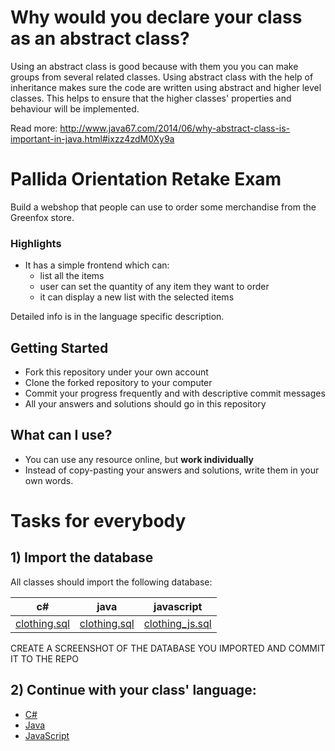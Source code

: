 
# Why would you declare your class as an abstract class?



Using an abstract class is good because with them you you can make groups from several related classes.
Using abstract class with the help of inheritance makes sure the code are written using abstract and higher level classes. This helps to ensure that the higher classes' properties and behaviour will be implemented.


Read more: http://www.java67.com/2014/06/why-abstract-class-is-important-in-java.html#ixzz4zdM0Xy9a

# Pallida Orientation Retake Exam

Build a webshop that people can use to order some merchandise from the Greenfox store.

### Highlights
 - It has a simple frontend which can:
     - list all the items
     - user can set the quantity of any item they want to order
     - it can display a new list with the selected items

Detailed info is in the language specific description.

## Getting Started
 - Fork this repository under your own account
 - Clone the forked repository to your computer
 - Commit your progress frequently and with descriptive commit messages
 - All your answers and solutions should go in this repository

## What can I use?
- You can use any resource online, but **work individually**
- Instead of copy-pasting your answers and solutions, write them in your own words.

# Tasks for everybody

## 1) Import the database

All classes should import the following database:

| c# | java | javascript |
|-----|-----|-----|
|[clothing.sql](clothes/clothing_cs.sql)|[clothing.sql](clothes/clothing.sql)|[clothing_js.sql](clothes/clothing.sql)|

CREATE A SCREENSHOT OF THE DATABASE YOU IMPORTED AND COMMIT IT TO THE REPO

## 2) Continue with your class' language:

 - [C#](cs.md)
 - [Java](java.md)
 - [JavaScript](javascript.md)

